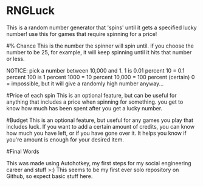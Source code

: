 # RNGLuck
This is a random number generator that 'spins' until it gets a specified lucky number! use this for games that require spinning for a price!

#% Chance
This is the number the spinner will spin until. if you choose the number to be 25, for example, it will keep spinning until it hits that number or less. 

NOTICE: pick a number between 10,000 and 1.
1 is 0.01 percent
10 = 0.1 percent
100 is 1 percent
1000 = 10 percent
10,000 = 100 percent (certain)
0 = impossible, but it will give a randomly high number anyway...

#Price of each spin
This is an optional feature, but can be useful for anything that includes a price when spinning for something. you get to know how much has been spent after you get a lucky number.

#Budget
This is an optional feature, but useful for any games you play that includes luck. If you want to add a certain amount of credits, you can know how much you have left, or if you have gone over it. It helps you know if you're amount is enough for your desired item.

#Final Words

This was made using Autohotkey, my first steps for my social engineering career and stuff >:)
This seems to be my first ever solo repository on Github, so expect basic stuff here.
